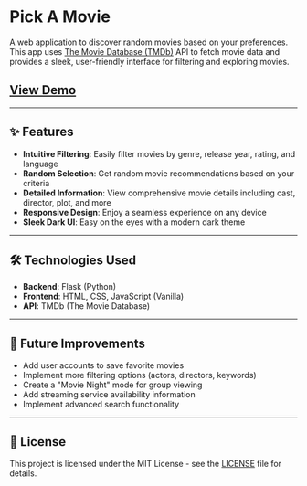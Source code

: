 # Pick A Movie
A web application to discover random movies based on your preferences. This app uses [The Movie Database (TMDb)](https://www.themoviedb.org/) API to fetch movie data and provides a sleek, user-friendly interface for filtering and exploring movies.
## [View Demo](https://pick-a-movie-brown.vercel.app/)

---

## ✨ Features

- **Intuitive Filtering**: Easily filter movies by genre, release year, rating, and language  
- **Random Selection**: Get random movie recommendations based on your criteria  
- **Detailed Information**: View comprehensive movie details including cast, director, plot, and more  
- **Responsive Design**: Enjoy a seamless experience on any device  
- **Sleek Dark UI**: Easy on the eyes with a modern dark theme  

---

## 🛠 Technologies Used

- **Backend**: Flask (Python)  
- **Frontend**: HTML, CSS, JavaScript (Vanilla)  
- **API**: TMDb (The Movie Database)

---

## 🚀 Future Improvements

- Add user accounts to save favorite movies  
- Implement more filtering options (actors, directors, keywords)  
- Create a "Movie Night" mode for group viewing  
- Add streaming service availability information  
- Implement advanced search functionality  

---

## 📄 License

This project is licensed under the MIT License - see the [LICENSE](LICENSE) file for details.
